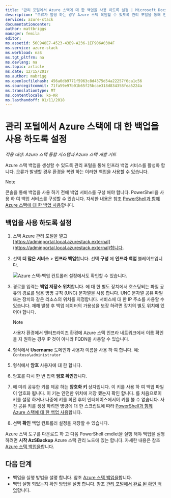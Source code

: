 ```yaml
---
title: "관리 포털에서 Azure 스택에 대 한 백업을 사용 하도록 설정 | Microsoft Docs"
description: "오류가 발생 하는 경우 Azure 스택 복원할 수 있도록 관리 포털을 통해 인프라 백업 서비스를 설정 합니다."
services: azure-stack
documentationcenter: 
author: mattbriggs
manager: femila
editor: 
ms.assetid: 56C948E7-4523-43B9-A236-1EF906A0304F
ms.service: azure-stack
ms.workload: naS
ms.tgt_pltfrm: na
ms.devlang: na
ms.topic: article
ms.date: 12/15/2017
ms.author: mabrigg
ms.openlocfilehash: 456a0db9771f5963c8d4375d54a22257f6ca1c56
ms.sourcegitcommit: 71fa59e97b01b65f25bcae318d834358fea5224a
ms.translationtype: MT
ms.contentlocale: ko-KR
ms.lasthandoff: 01/11/2018
---
```

# <a name="enable-backup-for-azure-stack-from-the-administration-portal"></a>관리 포털에서 Azure 스택에 대 한 백업을 사용 하도록 설정

*적용 대상: Azure 스택 통합 시스템과 Azure 스택 개발 키트*

Azure 스택 백업을 생성할 수 있도록 관리 포털을 통해 인프라 백업 서비스를 활성화 합니다. 오류가 발생할 경우 환경을 복원 하는 이러한 백업을 사용할 수 있습니다.

> [!Note]  
> 콘솔을 통해 백업을 사용 하기 전에 백업 서비스를 구성 해야 합니다. PowerShell을 사용 하 여 백업 서비스를 구성할 수 있습니다. 자세한 내용은 참조 [PowerShell과 함께 Azure 스택에 대 한 백업 사용](azure-stack-backup-enable-backup-powershell.md)합니다.

## <a name="enable-backup"></a>백업을 사용 하도록 설정

1. 스택 Azure 관리 포털을 열고 [https://adminportal.local.azurestack.external](https://adminportal.local.azurestack.external)합니다.
2. 선택 **더 많은 서비스** > **인프라 백업**합니다. 선택 **구성** 에 **인프라 백업** 블레이드입니다.

    ![Azure 스택-백업 컨트롤러 설정](media\azure-stack-backup\azure-stack-backup-settings.png)에서도 확인할 수 있습니다.

3. 경로를 입력는 **백업 저장소 위치**합니다. 에 대 한 별도 장치에서 호스팅되는 파일 공유의 경로를 범용 명명 규칙 (UNC) 문자열을 사용 합니다. UNC 문자열 공유 파일 또는 장치와 같은 리소스의 위치를 지정합니다. 서비스에 대 한 IP 주소를 사용할 수 있습니다. 재해 발생 후 백업 데이터의 가용성을 보장 하려면 장치의 별도 위치에 있어야 합니다.
    > [!Note]  
    > 사용자 환경에서 엔터프라이즈 환경에 Azure 스택 인프라 네트워크에서 이름 확인을 지 원하는 경우 IP 것이 아니라 FQDN을 사용할 수 있습니다.
4. 형식에서 **Username** 도메인과 사용자 이름을 사용 하 여 합니다. 예: `Contoso\administrator`
5. 형식에서 **암호** 사용자에 대 한 합니다.
5. 암호를 다시 한 번 입력 **암호 확인**합니다.
6. 에 미리 공유한 키를 제공 하는 **암호화 키** 상자입니다. 이 키를 사용 하 여 백업 파일이 암호화 됩니다. 이 키는 안전한 위치에 저장 했는지 확인 합니다. 를 처음으로이 키를 설정 하거나 나중에 키를 회전 후이 인터페이스에서이 키를 볼 수 없습니다. 사전 공유 키를 생성 하려면 명령에 대 한 스크립트에 따라 [PowerShell과 함께 Azure 스택에 대 한 백업 사용](azure-stack-backup-enable-backup-powershell.md#generate-a-new-encryption-key)합니다. 
7. 선택 **확인** 백업 컨트롤러 설정을 저장할 수 있습니다.

Azure 스택 도구를 다운로드 하 고 다음 PowerShell cmdlet을 실행 해야 백업을 실행 하려면 **시작 AzSBackup** Azure 스택 관리 노드에 있는 합니다. 자세한 내용은 참조 [Azure 스택 백업을](azure-stack-backup-back-up-azure-stack.md )합니다.

## <a name="next-steps"></a>다음 단계

 - 백업을 실행 방법을 설명 합니다. 참조 [Azure 스택 백업을](azure-stack-backup-back-up-azure-stack.md )합니다.
- 백업 실행 되었는지 확인 방법을 설명 합니다. 참조 [관리 포털에서 완료 된 확인 백업](azure-stack-backup-back-up-azure-stack.md )합니다.

